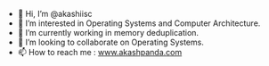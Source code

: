- 👋 Hi, I’m @akashiisc
- 👀 I’m interested in Operating Systems and Computer Architecture.
- 🌱 I’m currently working in memory deduplication.
- 💞️ I’m looking to collaborate on Operating Systems.
- 📫 How to reach me : www.akashpanda.com

<!---
akashiisc/akashiisc is a ✨ special ✨ repository because its `README.md` (this file) appears on your GitHub profile.
You can click the Preview link to take a look at your changes.
--->
